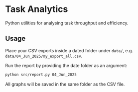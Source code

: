 # Task Analytics

Python utilities for analysing task throughput and efficiency.

## Usage

Place your CSV exports inside a dated folder under `data/`, e.g. `data/04_Jun_2025/my_export_all.csv`.

Run the report by providing the date folder as an argument:

```bash
python src/report.py 04_Jun_2025
```

All graphs will be saved in the same folder as the CSV file.
